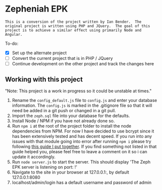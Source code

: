 # Zepheniah EPK
`This is a conversion of the project written by Ian Bender.  The original project is written using PHP and JQuery.  The goal of this project is to achieve a similar effect using primarily Node and Angular.`

To-do:

- [X] Set up the alternate project
- [ ] Convert the current project that is in PHP / JQuery
- [ ] Continue development on the other project and track the changes here

## Working with this project
"Note: This project is a work in progress so it could be unstable at times."

1. Rename the `config_default.js` file to `config.js` and enter your database information.  The `config.js` is marked in the .gitignore file so that it will need be added in a git push or changed in a git pull.
2. Import the `zeph.sql` file into your database for the defaults.
3. Install Node / NPM if you have not already done so.
4. Run `npm i` at the root of the project folder to install the node dependencies from NPM.  For now I have decided to use bcrypt since it has been extensively tested and has decent speed.  If you run into any issues with that module going into error after running `npm i` please try following [this guide I put together](https://gist.github.com/Gillespi3Anthony/b73dabe8f6a6d553775e451923469da4).  If you find something not listed in that guide helped you, please feel free to leave a comment on it so i can update it accordingly.
5. Run `node server.js` to start the server.  This should display 'The Zeph EPK server is listening on port: <port>!'
6. Navigate to the site in your browser at 127.0.0.1:<port>, by default 127.0.0.1:8080
7. localhost/admin/login has a default username and password of admin
